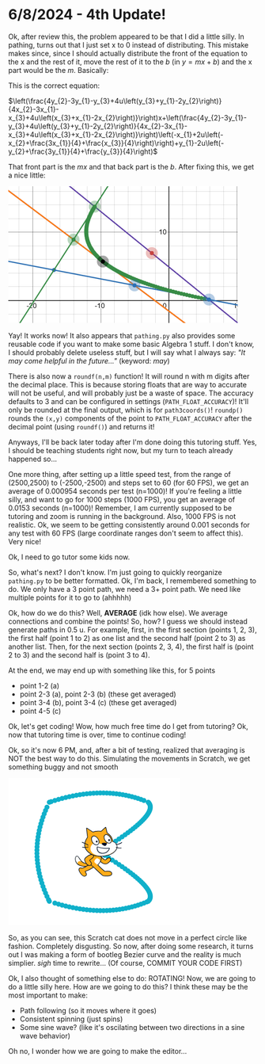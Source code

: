# 6/8/2024 - 4th Update!

Ok, after review this, the problem appeared to be that I did a little silly. In pathing, turns out that I just set x to 0 instead of distributing. This mistake makes since, since I should actually distribute the front of the equation to the x and the rest of it, move the rest of it to the $b$ (in $y=mx+b$) and the x part would be the $m$. Basically:

This is the correct equation: 

$\left(\frac{4y_{2}-3y_{1}-y_{3}+4u\left(y_{3}+y_{1}-2y_{2}\right)}{4x_{2}-3x_{1}-x_{3}+4u\left(x_{3}+x_{1}-2x_{2}\right)}\right)x+\left(\frac{4y_{2}-3y_{1}-y_{3}+4u\left(y_{3}+y_{1}-2y_{2}\right)}{4x_{2}-3x_{1}-x_{3}+4u\left(x_{3}+x_{1}-2x_{2}\right)}\right)\left(-x_{1}+2u\left(-x_{2}+\frac{3x_{1}}{4}+\frac{x_{3}}{4}\right)\right)+y_{1}-2u\left(-y_{2}+\frac{3y_{1}}{4}+\frac{y_{3}}{4}\right)$

That front part is the $mx$ and that back part is the $b$. After fixing this, we get a nice little:

![yippee](</updatelogs/images/06082024 - 1.png>)

Yay! It works now! It also appears that `pathing.py` also provides some reusable code if you want to make some basic Algebra 1 stuff. I don't know, I should probably delete useless stuff, but I will say what I always say: *"It may come helpful in the future..."* (keyword: *may*)

There is also now a `roundf(n,m)` function! It will round n with m digits after the decimal place. This is because storing floats that are way to accurate will not be useful, and will probably just be a waste of space. The accuracy defaults to 3 and can be configured in settings (`PATH_FLOAT_ACCURACY`)! It'll only be rounded at the final output, which is for `path3coords()`! `roundp()` rounds the `(x,y)` components of the point to `PATH_FLOAT_ACCURACY` after the decimal point (using `roundf()`) and returns it!

Anyways, I'll be back later today after I'm done doing this tutoring stuff. Yes, I should be teaching students right now, but my turn to teach already happened so...

One more thing, after setting up a little speed test, from the range of (2500,2500) to (-2500,-2500) and steps set to 60 (for 60 FPS), we get an average of 0.000954 seconds per test (n=1000)! If you're feeling a little silly, and want to go for 1000 steps (1000 FPS), you get an average of 0.0153 seconds (n=1000)! Remember, I am currently supposed to be tutoring and zoom is running in the background. Also, 1000 FPS is not realistic. Ok, we seem to be getting consistently around 0.001 seconds for any test with 60 FPS (large coordinate ranges don't seem to affect this). Very nice!

Ok, I need to go tutor some kids now.

So, what's next? I don't know. I'm just going to quickly reorganize `pathing.py` to be better formatted. Ok, I'm back, I remembered something to do. We only have a 3 point path, we need a 3+ point path. We need like multiple points for it to go to (ahhhhh)

Ok, how do we do this? Well, **AVERAGE** (idk how else). We average connections and combine the points! So, how? I guess we should instead generate paths in 0.5 u. For example, first, in the first section (points 1, 2, 3), the first half (point 1 to 2) as one list and the second half (point 2 to 3) as another list. Then, for the next section (points 2, 3, 4), the first half is (point 2 to 3) and the second half is (point 3 to 4).

At the end, we may end up with something like this, for 5 points

- point 1-2 (a)
- point 2-3 (a), point 2-3 (b)  (these get averaged)
- point 3-4 (b), point 3-4 (c)  (these get averaged)
- point 4-5 (c)

Ok, let's get coding! Wow, how much free time do I get from tutoring? Ok, now that tutoring time is over, time to continue coding!

Ok, so it's now 6 PM, and, after a bit of testing, realized that averaging is NOT the best way to do this. Simulating the movements in Scratch, we get something buggy and not smooth

![eww](</updatelogs/images/06082024 - 2.png>)

So, as you can see, this Scratch cat does not move in a perfect circle like fashion. Completely disgusting. So now, after doing some research, it turns out I was making a form of bootleg Bezier curve and the reality is much simplier. *sigh* time to rewrite... (Of course, COMMIT YOUR CODE FIRST)

Ok, I also thought of something else to do: ROTATING! Now, we are going to do a little silly here. How are we going to do this? I think these may be the most important to make:
- Path following (so it moves where it goes)
- Consistent spinning (just spins)
- Some sine wave? (like it's oscilating between two directions in a sine wave behavior)

Oh no, I wonder how we are going to make the editor...